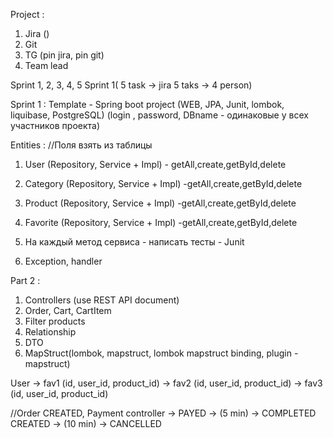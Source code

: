 Project : 
1) Jira ()
2) Git
3) TG (pin jira, pin git)
4) Team lead

Sprint 1, 2, 3, 4, 5
Sprint 1( 5 task -> jira 5 taks -> 4 person)

Sprint 1 :
Template - Spring boot project (WEB, JPA, Junit, lombok, liquibase, PostgreSQL)
(login , password, DBname - одинаковые у всех участников проекта)

Entities : 
//Поля взять из таблицы
1) User (Repository, Service + Impl) - getAll,create,getById,delete
2) Category (Repository, Service + Impl) -getAll,create,getById,delete
3) Product (Repository, Service + Impl) -getAll,create,getById,delete
4) Favorite (Repository, Service + Impl) -getAll,create,getById,delete

5) На каждый метод сервиса - написать тесты - Junit
6) Exception, handler


Part 2 :
1) Controllers (use REST API document)
2) Order, Cart, CartItem
3) Filter products
4) Relationship
5) DTO
6) MapStruct(lombok, mapstruct, lombok mapstruct binding, plugin - mapstruct)

User -> fav1 (id, user_id, product_id)
     -> fav2 (id, user_id, product_id)
     -> fav3 (id, user_id, product_id)




//Order
CREATED, Payment controller -> PAYED -> (5 min) -> COMPLETED
CREATED -> (10 min) -> CANCELLED


